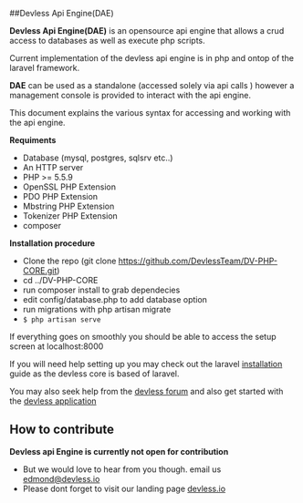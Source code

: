 
##Devless Api Engine(DAE)

**Devless Api Engine(DAE)** is an opensource api engine that allows a crud access to databases as well as execute php scripts. 

Current implementation of the devless api engine is in php and ontop of the laravel framework. 

**DAE** can be used as a standalone (accessed solely via api calls ) however a management console is provided to interact with the api engine.

This document explains the various syntax for accessing and working with  the api engine.

**Requiments**
* Database (mysql, postgres, sqlsrv etc..)
* An HTTP server
* PHP >= 5.5.9
* OpenSSL PHP Extension
* PDO PHP Extension
* Mbstring PHP Extension
* Tokenizer PHP Extension
* composer

**Installation procedure**
* Clone the repo (git clone https://github.com/DevlessTeam/DV-PHP-CORE.git) 
* cd ../DV-PHP-CORE
* run composer install to grab dependecies
* edit config/database.php to add database option 
* run migrations with php artisan migrate
* ``$ php artisan serve``

If everything goes on smoothly you should be able to access the setup screen at localhost:8000

If you will need help setting up you may check out the laravel [installation](https://laravel.com/docs/5.1) guide as the devless core is based of laravel. 

You may also seek help from the [devless forum](http://forum.devless.io) and also get started with the [devless application](http://docs.devless.io)
## How to contribute 
**Devless api Engine is currently not open for contribution**
* But we would love to hear from  you though. email us edmond@devless.io
* Please dont forget to visit our landing page [devless.io](http://devless.io)
